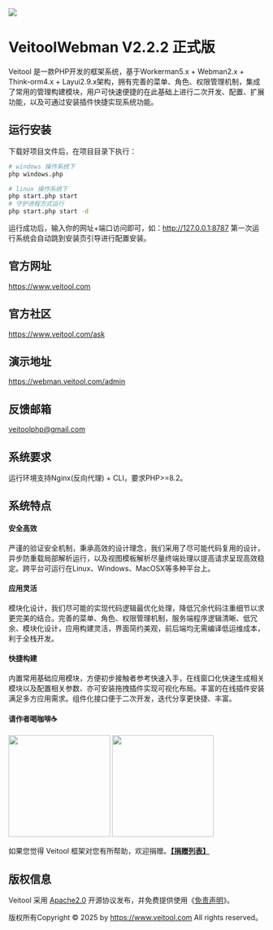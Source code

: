 ![](https://www.veitool.com/file/demo/logo.png) 

VeitoolWebman V2.2.2 正式版
===============
Veitool 是一款PHP开发的框架系统，基于Workerman5.x + Webman2.x + Think-orm4.x + Layui2.9.x架构，拥有完善的菜单、角色、权限管理机制，集成了常用的管理构建模块，用户可快速便捷的在此基础上进行二次开发、配置、扩展功能，以及可通过安装插件快捷实现系统功能。

## 运行安装
下载好项目文件后，在项目目录下执行：
``` bash
# windows 操作系统下
php windows.php

# linux 操作系统下
php start.php start
# 守护进程方式运行
php start.php start -d
```
运行成功后，输入你的网址+端口访问即可，如：http://127.0.0.1:8787 第一次运行系统会自动跳到安装页引导进行配置安装。

## 官方网址
https://www.veitool.com

## 官方社区
https://www.veitool.com/ask

## 演示地址
https://webman.veitool.com/admin

## 反馈邮箱
veitoolphp@gmail.com

## 系统要求
运行环境支持Nginx(反向代理) + CLI，要求PHP>=8.2。

## 系统特点

#### 安全高效
严谨的验证安全机制，秉承高效的设计理念，我们采用了尽可能代码复用的设计，异步防重载局部解析运行，以及视图模板解析尽量终端处理以提高请求呈现高效稳定。跨平台可运行在Linux、Windows、MacOSX等多种平台上。

#### 应用灵活
模块化设计，我们尽可能的实现代码逻辑最优化处理，降低冗余代码注重细节以求更完美的结合。完善的菜单、角色、权限管理机制，服务端程序逻辑清晰、低冗余、模块化设计，应用构建灵活，界面简约美观，前后端均无需编译低运维成本，利于全栈开发。

#### 快捷构建
内置常用基础应用模块，方便初步接触者参考快速入手，在线窗口化快速生成相关模块以及配置相关参数、亦可安装拖拽插件实现可视化布局。丰富的在线插件安装满足多方应用需求。组件化接口便于二次开发，迭代分享更快捷、丰富。

#### 请作者喝咖啡☕️
<img src="https://www.veitool.com/file/pay/wepay.jpg" width="200"/>
<img src="https://www.veitool.com/file/pay/alipay.jpg" width="200"/>
<p>如果您觉得 Veitool 框架对您有所帮助，欢迎捐赠。<b><a href="https://www.veitool.com/donate">【捐赠列表】</a></b></p>

## 版权信息
Veitool 采用 [Apache2.0](https://opensource.org/license/apache-2-0/) 开源协议发布，并免费提供使用《[免责声明](https://gitee.com/veitool/veitool/blob/master/DISCLAIMER.md)》。

版权所有Copyright © 2025 by https://www.veitool.com All rights reserved。